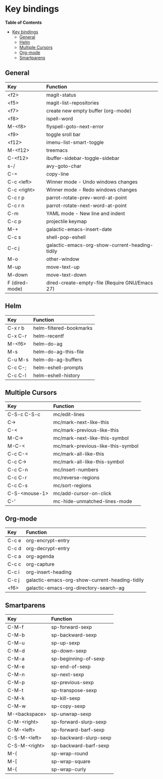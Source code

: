 # Key bindings

<!-- markdown-toc start - Don't edit this section. Run M-x markdown-toc-refresh-toc -->
**Table of Contents**

- [Key bindings](#key-bindings)
    - [General](#general)
    - [Helm](#helm)
    - [Multiple Cursors](#multiple-cursors)
    - [Org-mode](#org-mode)
    - [Smartparens](#smartparens)

<!-- markdown-toc end -->


## General

| Key            | Function                                       |
| :---           | :---                                           |
| \<f2\>         | magit-status                                   |
| \<f5\>         | magit-list-repositories                        |
| \<f7\>         | create new empty buffer (org-mode)             |
| \<f8\>         | ispell-word                                    |
| M-\<f8\>       | flyspell-goto-next-error                       |
| \<f9\>         | toggle sroll bar                               |
| \<f12\>        | imenu-list-smart-toggle                        |
| M-\<f12\>      | treemacs                                       |
| C-\<f12\>      | ibuffer-sidebar-toggle-sidebar                 |
| s-/            | avy-goto-char                                  |
| C-=            | copy-line                                      |
| C-c \<left\>   | Winner mode - Undo windows changes             |
| C-c \<right\>  | Winner mode - Redo windows changes             |
| C-c r p        | parrot-rotate-prev-word-at-point               |
| C-c r n        | parrot-rotate-next-word-at-point               |
| C-m            | YAML mode - New line and indent                |
| C-c p          | projectile keymap                              |
| M-+            | galactic-emacs-insert-date                     |
| C-c s          | shell-pop-eshell                               |
| C-c j          | galactic-emacs-org-show-current-heading-tidily |
| M-o            | other-window                                   |
| M-up           | move-text-up                                   |
| M-down         | move-text-down                                 |
| F (dired-mode) | dired-create-empty-file (Require GNU/Emacs 27) |

## Helm

| Key      | Function                |
| :---     | :---                    |
| C-x r b  | helm-filtered-bookmarks |
| C-x C-r  | helm-recentf            |
| M-\<f6\> | helm-do-ag              |
| M-s      | helm-do-ag-this-file    |
| C-u M-s  | helm-do-ag-buffers      |
| C-c C-;  | helm-eshell-prompts     |
| C-c C-l  | helm-eshell-history     |

## Multiple Cursors

| Key             | Function                          |
| :---            | :---                              |
| C-S-c C-S-c     | mc/edit-lines                     |
| C->             | mc/mark-next-like-this            |
| C-<             | mc/mark-previous-like-this        |
| M-C->           | mc/mark-next-like-this-symbol     |
| M-C-<           | mc/mark-previous-like-this-symbol |
| C-c C-<         | mc/mark-all-like-this             |
| C-c C->         | mc/mark-all-like-this-symbol      |
| C-c C-n         | mc/insert-numbers                 |
| C-c C-r         | mc/reverse-regions                |
| C-c C-s         | mc/sort-regions                   |
| C-S-\<mouse-1\> | mc/add-cursor-on-click            |
| C-'             | mc-hide-unmatched-lines-mode      |

## Org-mode

| Key    | Function                                       |
| :---   | :---                                           |
| C-c e  | org-encrypt-entry                              |
| C-c d  | org-decrypt-entry                              |
| C-c a  | org-agenda                                     |
| C-c c  | org-capture                                    |
| C-c i  | org-insert-heading                             |
| C-c j  | galactic-emacs-org-show-current-heading-tidily |
| \<f6\> | galactic-emacs-org-directory-search-ag         |

## Smartparens

| Key             | Function               |
| :---            | :---                   |
| C-M-f           | sp-forward-sexp        |
| C-M-b           | sp-backward-sexp       |
| C-M-u           | sp-up-sexp             |
| C-M-d           | sp-down-sexp           |
| C-M-a           | sp-beginning-of-sexp   |
| C-M-e           | sp-end-of-sexp         |
| C-M-n           | sp-next-sexp           |
| C-M-p           | sp-previous-sexp       |
| C-M-t           | sp-transpose-sexp      |
| C-M-k           | sp-kill-sexp           |
| C-M-w           | sp-copy-sexp           |
| M-\<backspace\> | sp-unwrap-sexp         |
| C-M-\<right\>   | sp-forward-slurp-sexp  |
| C-M-\<left\>    | sp-forward-barf-sexp   |
| C-S-M-\<left\>  | sp-backward-slurp-sexp |
| C-S-M-\<right\> | sp-backward-barf-sexp  |
| M-(             | sp-wrap-round          |
| M-[             | sp-wrap-square         |
| M-{             | sp-wrap-curly          |

